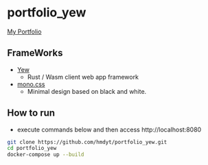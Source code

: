 # portfolio_yew
[My Portfolio](https://hmdyt.github.io/portfolio_yew/)

## FrameWorks
- [Yew](https://github.com/yewstack/yew)
  - Rust / Wasm client web app framework
- [mono.css](https://github.com/kokushin/mono.css)
  - Minimal design based on black and white.

## How to run
- execute commands below and then access http://localhost:8080
```bash
git clone https://github.com/hmdyt/portfolio_yew.git
cd portfolio_yew
docker-compose up --build
```
